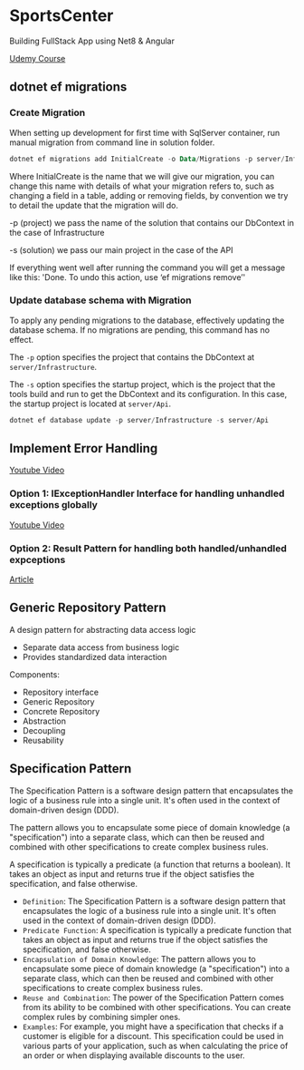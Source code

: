 # SportsCenter

Building FullStack App using Net8 &amp; Angular

[Udemy Course](https://github.com/rahulsahay19/dotnet-angular-chatgpt)

## dotnet ef migrations

### Create Migration

When setting up development for first time with SqlServer container, run manual migration from command line in solution folder.

```powershell
dotnet ef migrations add InitialCreate -o Data/Migrations -p server/Infrastructure -s server/Api
```

Where InitialCreate is the name that we will give our migration, you can change this name with details of what your migration refers to, such as changing a field in a table, adding or removing fields, by convention we try to detail the update that the migration will do.

-p (project) we pass the name of the solution that contains our DbContext in the case of Infrastructure

-s (solution) we pass our main project in the case of the API

If everything went well after running the command you will get a message like this: 'Done. To undo this action, use ‘ef migrations remove’'

### Update database schema with Migration

To apply any pending migrations to the database, effectively updating the database schema. If no migrations are pending, this command has no effect.

The `-p` option specifies the project that contains the DbContext at `server/Infrastructure`.

The `-s` option specifies the startup project, which is the project that the tools build and run to get the DbContext and its configuration. In this case, the startup project is located at `server/Api`.

```powershell
dotnet ef database update -p server/Infrastructure -s server/Api
```

## Implement Error Handling

[Youtube Video](https://www.youtube.com/watch?v=uOEDM0c9BNI)

### Option 1: IExceptionHandler Interface for handling unhandled exceptions globally

[Youtube Video](https://www.youtube.com/watch?v=f4zMGR3m70Y)

### Option 2: Result Pattern for handling both handled/unhandled expceptions

[Article](https://www.milanjovanovic.tech/blog/functional-error-handling-in-dotnet-with-the-result-pattern)

## Generic Repository Pattern

A design pattern for abstracting data access logic

- Separate data access from business logic
- Provides standardized data interaction

Components:

- Repository interface
- Generic Repository
- Concrete Repository
- Abstraction
- Decoupling
- Reusability

## Specification Pattern

The Specification Pattern is a software design pattern that encapsulates the logic of a business rule into a single unit. It's often used in the context of domain-driven design (DDD).

The pattern allows you to encapsulate some piece of domain knowledge (a "specification") into a separate class, which can then be reused and combined with other specifications to create complex business rules.

A specification is typically a predicate (a function that returns a boolean). It takes an object as input and returns true if the object satisfies the specification, and false otherwise.

- `Definition`: The Specification Pattern is a software design pattern that encapsulates the logic of a business rule into a single unit. It's often used in the context of domain-driven design (DDD).
- `Predicate Function`: A specification is typically a predicate function that takes an object as input and returns true if the object satisfies the specification, and false otherwise.
- `Encapsulation of Domain Knowledge`: The pattern allows you to encapsulate some piece of domain knowledge (a "specification") into a separate class, which can then be reused and combined with other specifications to create complex business rules.
- `Reuse and Combination`: The power of the Specification Pattern comes from its ability to be combined with other specifications. You can create complex rules by combining simpler ones.
- `Examples`: For example, you might have a specification that checks if a customer is eligible for a discount. This specification could be used in various parts of your application, such as when calculating the price of an order or when displaying available discounts to the user.
